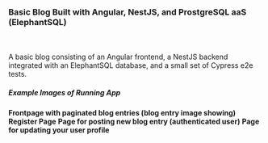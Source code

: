 ### Basic Blog Built with Angular, NestJS, and ProstgreSQL aaS (ElephantSQL)
<br /><br />
A basic blog consisting of an Angular frontend, a NestJS backend integrated with an ElephantSQL database, and a small set of Cypress e2e tests.
##### Example Images of Running App
__Frontpage with paginated blog entries (blog entry image showing)__
__Register Page__
__Page for posting new blog entry (authenticated user)__
__Page for updating your user profile__
